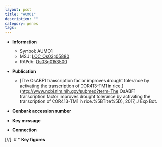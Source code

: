 ```yaml
---
layout: post
title: "AUMO1"
description: ""
category: genes
tags: 
---
```


* **Information**  
    + Symbol: AUMO1  
    + MSU: [LOC_Os03g05880](http://rice.plantbiology.msu.edu/cgi-bin/ORF_infopage.cgi?orf=LOC_Os03g05880)  
    + RAPdb: [Os03g0153500](http://rapdb.dna.affrc.go.jp/viewer/gbrowse_details/irgsp1?name=Os03g0153500)  

* **Publication**  
    + [The OsABF1 transcription factor improves drought tolerance by activating the transcription of COR413-TM1 in rice.](http://www.ncbi.nlm.nih.gov/pubmed?term=The OsABF1 transcription factor improves drought tolerance by activating the transcription of COR413-TM1 in rice.%5BTitle%5D), 2017, J Exp Bot.

* **Genbank accession number**  

* **Key message**  

* **Connection**  

[//]: # * **Key figures**  


